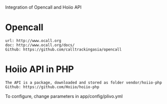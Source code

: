 Integration of Opencall and Hoiio API

# Opencall
	url: http://www.ocall.org
	doc: http://www.ocall.org/docs/
	Github: https://github.com/calltrackingasia/opencall

# Hoiio API in PHP
	The API is a package, downloaded and stored as folder vendor/hoiio-php
	Github: https://github.com/Hoiio/hoiio-php

To configure, change parameters in app/config/plivo.yml

